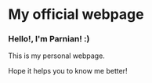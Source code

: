 # My official webpage

### Hello!, I'm Parnian! :)
This is my personal webpage.

Hope it helps you to know me better!
